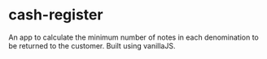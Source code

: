 # cash-register
An app to calculate the minimum number of notes in each denomination to be returned to the customer. Built using vanillaJS.
